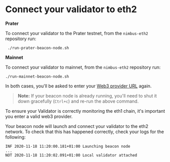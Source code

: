 # Connect your validator to eth2

**Prater**

To connect your validator to the Prater testnet, from the `nimbus-eth2` repository run:

```
 ./run-prater-beacon-node.sh
```

**Mainnet**

To connect your validator to mainnet, from the `nimbus-eth2` repository run:

```
./run-mainnet-beacon-node.sh
```

In both cases, you'll be asked to enter your [Web3 provider URL](./start-syncing.md#web3-provider-url) again.

> **Note:** If your beacon node is already running, you'll need to shut it down gracefully (`Ctrl+c`) and re-run the above command.

To ensure your Validator is correctly monitoring the eth1 chain, it's important you enter a valid web3 provider.

Your beacon node will launch and connect your validator to the eth2 network. To check that this has happened correctly, check your logs for the following:

```
INF 2020-11-18 11:20:00.181+01:00 Launching beacon node 
...
NOT 2020-11-18 11:20:02.091+01:00 Local validator attached
```

